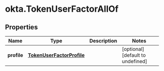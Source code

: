 # okta.TokenUserFactorAllOf

## Properties

Name | Type | Description | Notes
------------ | ------------- | ------------- | -------------
**profile** | [**TokenUserFactorProfile**](TokenUserFactorProfile.md) |  | [optional] [default to undefined]

